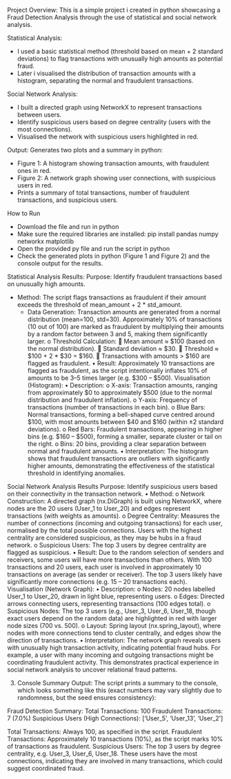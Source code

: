Project Overview: This is a simple project i created in python showcasing a Fraud Detection Analysis through the use of statistical and social network analysis.

Statistical Analysis:
* I used a basic statistical method (threshold based on mean + 2 standard deviations) to flag transactions with unusually high amounts as potential fraud.
* Later i visualised the distribution of transaction amounts with a histogram, separating the normal and fraudulent transactions.

Social Network Analysis:
* I built a directed graph using NetworkX to represent transactions between users.
* Identify suspicious users based on degree centrality (users with the most connections).
* Visualised the network with suspicious users highlighted in red.

Output: Generates two plots and a summary in python:
* Figure 1: A histogram showing transaction amounts, with fraudulent ones in red.
* Figure 2: A network graph showing user connections, with suspicious users in red.
* Prints a summary of total transactions, number of fraudulent transactions, and suspicious users.

How to Run
* Download the file and run in python
* Make sure the required libraries are installed: pip install pandas numpy networkx matplotlib
* Open the provided py file and run the script in python
* Check the generated plots in python (Figure 1 and Figure 2) and the console output for the results.


Statistical Analysis Results:
Purpose: Identify fraudulent transactions based on unusually high amounts.
* Method: The script flags transactions as fraudulent if their amount exceeds the threshold of mean_amount + 2 * std_amount.
  * Data Generation: Transaction amounts are generated from a normal distribution (mean=100, std=30). Approximately 10% of transactions (10 out of 100) are marked as fraudulent by multiplying their amounts by a random factor between 3 and 5, making them significantly larger.
o	Threshold Calculation: 
	Mean amount ≈ $100 (based on the normal distribution).
	Standard deviation ≈ $30.
	Threshold ≈ $100 + 2 * $30 = $160.
	Transactions with amounts > $160 are flagged as fraudulent.
•	Result: Approximately 10 transactions are flagged as fraudulent, as the script intentionally inflates 10% of amounts to be 3–5 times larger (e.g. $300 – $500).
Visualisation (Histogram):
•	Description: 
o	X-axis: Transaction amounts, ranging from approximately $0 to approximately $500 (due to the normal distribution and fraudulent inflation).
o	Y-axis: Frequency of transactions (number of transactions in each bin).
o	Blue Bars: Normal transactions, forming a bell-shaped curve centred around $100, with most amounts between $40 and $160 (within ±2 standard deviations).
o	Red Bars: Fraudulent transactions, appearing in higher bins (e.g. $160 – $500), forming a smaller, separate cluster or tail on the right.
o	Bins: 20 bins, providing a clear separation between normal and fraudulent amounts.
•	Interpretation: The histogram shows that fraudulent transactions are outliers with significantly higher amounts, demonstrating the effectiveness of the statistical threshold in identifying anomalies.







Social Network Analysis Results
Purpose: Identify suspicious users based on their connectivity in the transaction network.
•	Method: 
o	Network Construction: A directed graph (nx.DiGraph) is built using NetworkX, where nodes are the 20 users (User_1 to User_20) and edges represent transactions (with weights as amounts).
o	Degree Centrality: Measures the number of connections (incoming and outgoing transactions) for each user, normalised by the total possible connections. Users with the highest centrality are considered suspicious, as they may be hubs in a fraud network.
o	Suspicious Users: The top 3 users by degree centrality are flagged as suspicious.
•	Result: Due to the random selection of senders and receivers, some users will have more transactions than others. With 100 transactions and 20 users, each user is involved in approximately 10 transactions on average (as sender or receiver). The top 3 users likely have significantly more connections (e.g. 15 – 20 transactions each).
Visualisation (Network Graph):
•	Description: 
o	Nodes: 20 nodes labelled User_1 to User_20, drawn in light blue, representing users.
o	Edges: Directed arrows connecting users, representing transactions (100 edges total).
o	Suspicious Nodes: The top 3 users (e.g., User_3, User_6, User_18, though exact users depend on the random data) are highlighted in red with larger node sizes (700 vs. 500).
o	Layout: Spring layout (nx.spring_layout), where nodes with more connections tend to cluster centrally, and edges show the direction of transactions.
•	Interpretation: The network graph reveals users with unusually high transaction activity, indicating potential fraud hubs. For example, a user with many incoming and outgoing transactions might be coordinating fraudulent activity. This demonstrates practical experience in social network analysis to uncover relational fraud patterns.










3. Console Summary
Output: The script prints a summary to the console, which looks something like this (exact numbers may vary slightly due to randomness, but the seed ensures consistency):

Fraud Detection Summary:
Total Transactions: 100
Fraudulent Transactions: 7 (7.0%)
Suspicious Users (High Connections): [‘User_5’, ‘User_13’, ‘User_2’]

Total Transactions: Always 100, as specified in the script. 
Fraudulent Transactions: Approximately 10 transactions (10%), as the script marks 10% of transactions as fraudulent. 
Suspicious Users: The top 3 users by degree centrality, e.g. User_3, User_6, User_18. These users have the most connections, indicating they are involved in many transactions, which could suggest coordinated fraud.
